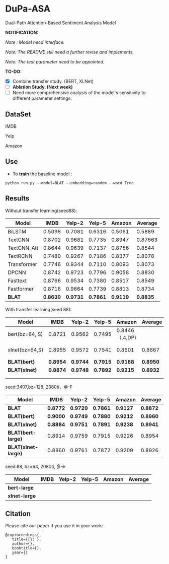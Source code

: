 # DuPa-ASA
 Dual-Path Attention-Based Sentiment Analysis Model

**NOTIFICATION:**

_Note : Model need interface._

*Note: The README still need a further revise and implements.* 

*Note: The test parameter need to be appointed.*

**TO-DO:**

- [x] Combine transfer study. (BERT, XLNet) 
- [ ] **Ablation Study. (Next week)**
- [ ] Need more comprehensive analysis of the model's sensitivity to different parameter settings.

## DataSet

IMDB

Yelp

Amazon

## Use

* To **train** the  baseline model :

```shell
python run.py --model=BLAT --embedding=random --word True
```

## Results

Without transfer learning(seed88):

| Model       | IMDB       | Yelp-2     | Yelp-5     | Amazon     | Average |
| ----------- | ---------- | ---------- | ---------- | ---------- | ------- |
| BiLSTM      | 0.5098     | 0.7081     | 0.6316     | 0.5061     | 0.5889  |
| TextCNN     | 0.8702     | 0.9681     | 0.7735     | 0.8947     | 0.87663 |
| TextCNN_Att | 0.8644     | 0.9639     | 0.7137     | 0.8756     | 0.8544  |
| TextRCNN    | 0.7480     | 0.9267     | 0.7186     | 0.8377     | 0.8078  |
| Transformer | 0.7746     | 0.9344     | 0.7110     | 0.8093     | 0.8073  |
| DPCNN       | 0.8742     | 0.9723     | 0.7796     | 0.9058     | 0.8830  |
| Fasttext    | 0.8766     | 0.9534     | 0.7380     | 0.8517     | 0.8549  |
| Fastformer  | 0.8718     | 0.9664     | 0.7739     | 0.8813     | 0.8734  |
| **BLAT**    | **0.8630** | **0.9731** | **0.7861** | **0.9119** | **0.8835** |

With transfer learning(seed 88):

| Model                 | IMDB       | Yelp-2     | Yelp-5     | Amazon     | Average    |
| --------------------  | ---------- | ---------- | ---------- | ---------- | ---------- |
| bert(bz=64, S)        | 0.8721 | 0.9562 | 0.7495 | 0.8446（.4,DP) |            |
|                 |            |            |            |            |            |
|                 |            |            |            |            |            |
| xlnet(bz=64,S)        | 0.8955 | 0.9572 | 0.7541 | 0.8601 | 0.8667 |
|                 |            |            |            |            |            |
|                 |            |            |            |            |            |
| **BLAT(bert)**        | **0.8954** | **0.9744** | **0.7915** | **0.9188** | **0.8950** |
| **BLAT(xlnet)**       | **0.8874** | **0.9748** | **0.7892** | **0.9215** | **0.8932** |
|                 |            |            |            |            |            |
|                 |            |            |            |            |            |

seed:3407,bz=128, 2080ti，单卡

| Model                 | IMDB       | Yelp-2     | Yelp-5     | Amazon     | Average    |
| --------------------- | ---------- | ---------- | ---------- | ---------- | ---------- |
| **BLAT**              | **0.8772** | **0.9729** | **0.7861** | **0.9127** | **0.8872** |
| **BLAT(bert)**        | **0.9000** | **0.9749** | **0.7880** | **0.9212** | **0.8960** |
| **BLAT(xlnet)**       | **0.8884** | **0.9751** | **0.7891** | **0.9238** | **0.8941** |
| **BLAT(bert-large)**  | 0.8914     | 0.9759     | 0.7915     | 0.9226     | 0.8954     |
| **BLAT(xlnet-large)** | 0.8860     | 0.9761     | 0.7872     | 0.9209     | 0.8926     |

seed:88, bz=64, 2080ti, 多卡

| Model           | IMDB | Yelp-2 | Yelp-5 | Amazon | Average |
| --------------- | ---- | ------ | ------ | ------ | ------- |
| **bert-large**  |      |        |        |        |         |
| **xlnet-large** |      |        |        |        |         |

## Citation

Please cite our paper if you use it in your work:

```shell
@inproceedings{,
   title={{}: },
   author={},
   booktitle={},
   year={}
}
```
